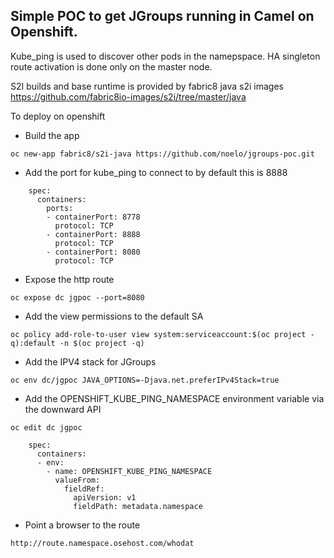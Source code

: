 ## Simple POC to get JGroups running in Camel on Openshift.

Kube_ping is used to discover other pods in the namepspace. HA singleton route activation is done only on the master node.

S2I builds and base runtime is provided by fabric8 java s2i images https://github.com/fabric8io-images/s2i/tree/master/java

To deploy on openshift

* Build the app
```
oc new-app fabric8/s2i-java https://github.com/noelo/jgroups-poc.git
```

* Add the port for kube_ping to connect to by default this is 8888
```
    spec:
      containers:
        ports:
        - containerPort: 8778
          protocol: TCP
        - containerPort: 8888
          protocol: TCP
        - containerPort: 8080
          protocol: TCP
```

* Expose the http route
```
oc expose dc jgpoc --port=8080
```

* Add the view permissions to the default SA
```
oc policy add-role-to-user view system:serviceaccount:$(oc project -q):default -n $(oc project -q)
```

* Add the IPV4 stack for JGroups
```
oc env dc/jgpoc JAVA_OPTIONS=-Djava.net.preferIPv4Stack=true
```

* Add the OPENSHIFT_KUBE_PING_NAMESPACE environment variable via the downward API
```
oc edit dc jgpoc

    spec:
      containers:
      - env:
        - name: OPENSHIFT_KUBE_PING_NAMESPACE
          valueFrom:
            fieldRef:
              apiVersion: v1
              fieldPath: metadata.namespace
```

* Point a browser to the route 
```
http://route.namespace.osehost.com/whodat
```
